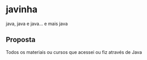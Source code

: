 # javinha
java, java e java... e mais java

## Proposta
Todos os materiais ou cursos que acessei ou fiz através de Java
